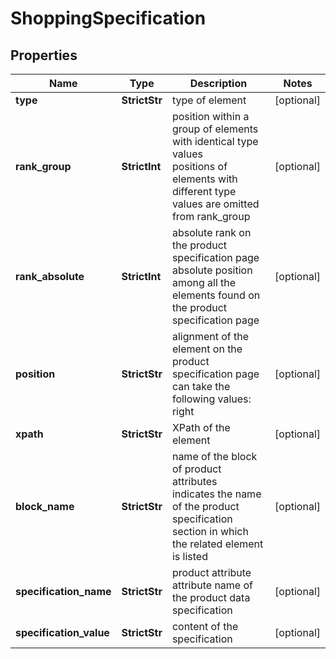 # ShoppingSpecification


## Properties

| Name | Type | Description | Notes |
|------------ | ------------- | ------------- | -------------|
**type** | **StrictStr** | type of element |[optional]|
**rank_group** | **StrictInt** | position within a group of elements with identical type values<br>positions of elements with different type values are omitted from rank_group |[optional]|
**rank_absolute** | **StrictInt** | absolute rank on the product specification page<br>absolute position among all the elements found on the product specification page |[optional]|
**position** | **StrictStr** | alignment of the element on the product specification page<br>can take the following values:<br>right |[optional]|
**xpath** | **StrictStr** | XPath of the element |[optional]|
**block_name** | **StrictStr** | name of the block of product attributes<br>indicates the name of the product specification section in which the related element is listed |[optional]|
**specification_name** | **StrictStr** | product attribute<br>attribute name of the product data specification |[optional]|
**specification_value** | **StrictStr** | content of the specification |[optional]|